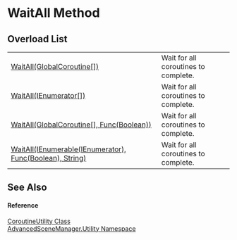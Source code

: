 # WaitAll Method


## Overload List
<table>
<tr>
<td><a href="M_AdvancedSceneManager_Utility_CoroutineUtility_WaitAll.md">WaitAll(GlobalCoroutine[])</a></td>
<td>Wait for all coroutines to complete.</td></tr>
<tr>
<td><a href="M_AdvancedSceneManager_Utility_CoroutineUtility_WaitAll_3.md">WaitAll(IEnumerator[])</a></td>
<td>Wait for all coroutines to complete.</td></tr>
<tr>
<td><a href="M_AdvancedSceneManager_Utility_CoroutineUtility_WaitAll_1.md">WaitAll(GlobalCoroutine[], Func(Boolean))</a></td>
<td>Wait for all coroutines to complete.</td></tr>
<tr>
<td><a href="M_AdvancedSceneManager_Utility_CoroutineUtility_WaitAll_2.md">WaitAll(IEnumerable(IEnumerator), Func(Boolean), String)</a></td>
<td>Wait for all coroutines to complete.</td></tr>
</table>

## See Also


#### Reference
<a href="T_AdvancedSceneManager_Utility_CoroutineUtility.md">CoroutineUtility Class</a>  
<a href="N_AdvancedSceneManager_Utility.md">AdvancedSceneManager.Utility Namespace</a>  
